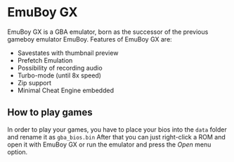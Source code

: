 # EmuBoy GX

EmuBoy GX is a GBA emulator, born as the successor of the previous gameboy emulator EmuBoy. Features of EmuBoy GX are:
- Savestates with thumbnail preview
- Prefetch Emulation
- Possibility of recording audio
- Turbo-mode (until 8x speed)
- Zip support
- Minimal Cheat Engine embedded

## How to play games
In order to play your games, you have to place your bios into the `data` folder and rename it as `gba_bios.bin`
After that you can just right-click a ROM and open it with EmuBoy GX or run the emulator and press the *Open* menu option.